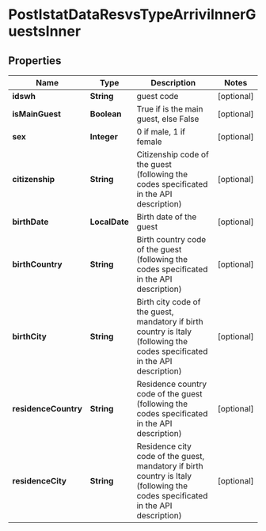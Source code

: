 

# PostIstatDataResvsTypeArriviInnerGuestsInner


## Properties

| Name | Type | Description | Notes |
|------------ | ------------- | ------------- | -------------|
|**idswh** | **String** | guest code |  [optional] |
|**isMainGuest** | **Boolean** | True if is the main guest, else False |  [optional] |
|**sex** | **Integer** | 0 if male, 1 if female |  [optional] |
|**citizenship** | **String** | Citizenship code of the guest (following the codes specificated in the API description) |  [optional] |
|**birthDate** | **LocalDate** | Birth date of the guest |  [optional] |
|**birthCountry** | **String** | Birth country code of the guest (following the codes specificated in the API description) |  [optional] |
|**birthCity** | **String** | Birth city code of the guest, mandatory if birth country is Italy (following the codes specificated in the API description) |  [optional] |
|**residenceCountry** | **String** | Residence country code of the guest (following the codes specificated in the API description) |  [optional] |
|**residenceCity** | **String** | Residence city code of the guest, mandatory if birth country is Italy (following the codes specificated in the API description) |  [optional] |



